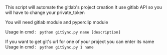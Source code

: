 This script will automate the gitlab's project creation
It use gitlab API so you will have to change your private_token

You will need gitlab module and pyperclip module

Usage in cmd : ``` 
python gitSync.py name [description]   ```
                                   
If you want to get git's url for one of your project you can enter its name         
Usage in cmd :   ``` 
python gitSync.py 1 name   ```
